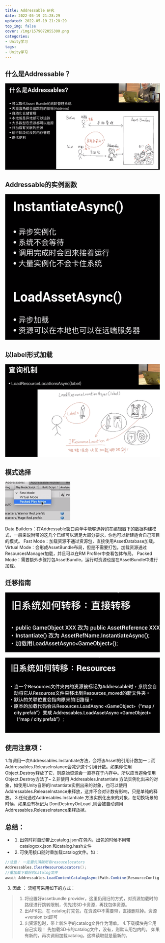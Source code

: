 ```yaml
---
title: Addressable 研究
date: 2022-05-19 21:28:29
updated: 2022-05-19 21:28:29
top_img: false
cover: /img/1579072055300.png
categories:
- Unity学习
tags: 
- Unity学习
---
```


## 什么是Addressable？
![什么](/img/1579072055300.png)

## Addressable的实例函数

![实例函数](/img/1579077588215.png)

## 以label形式加载

![以label加载](/img/1579078623846.png)

## 模式选择

![模式](/img/1579078890824.png)

Data Builders：在Addressable窗口菜单中能够选择的在编辑器下的数据构建模式，一般来说附带的这几个已经可以满足大部分要求，你也可以新建适合自己项目的模式。
Fast Mode：加载资源不通过资源包，直接使用AssetDatabase加载。
Virtual Mode：会形成AssetBundle布局，但是不需要打包，加载资源通过ResourcesManager加载，并且可以在RM Profiler中查看包体布局。
Packed Mode：需要额外步骤打包AssetBundle，运行时资源也是在AssetBundle中进行加载。

## 迁移指南

![从自己框架移植](/img/1579081015473.png)

![从Resources移植](/img/1579081031342.png)


## 使用注意项：
1.每调用一次Addressables.Instantiate方法，会将该Asset的引用计数加一；而Addressables.ReleaseInstance会减少这个引用计数。如果你使用Object.Destroy释放了它，则原始资源会一直存在于内存中。所以应当避免使用Object.Destroy方法了~
2.非使用 Addresables.Instantiate 方法实例化出来的对象，如使用Unity自带的Instantiate实例出来的对象，也可以使用Addressables.ReleaseInstance来释放，这并不会对计数有影响，只是单纯的释放。
3.任何通过Addresables.Instantiate 方法实例化出来的对象，在切换场景的时候，如果没有标记为 DontDestroyOnLoad ,则会被自动调用Addressables.ReleaseInstance来释放掉。


## 总结：
* 1. 出包时将自动带上catalog.json在包内，出包的时候不用带 catalogxxx.json 和catalog.hash文件
* 2. 可使用接口随时重加载catalog文件。如：

``` csharp
//注意： 一定要先清除所有resoucelocators
Addressables.ClearResourceLocators();
//重加载下载好的catalog文件
await Addressables.LoadContentCatalogAsync(Path.Combine(ResourceConfig.GetLocalBundlePath(), "catalog.json"),true).Task;
```

3. 因此 ： 流程可采用如下的方式：
 > 1. 将设置好assetbundle provider，这里仍用旧的方式，对资源加载时的路径进行跳转限制，优先找SD卡资源，再找包体资源。
 > 2. 出APK包，在 catalog打完包，在资源中不需要带，直接删除掉。资源+version.txt即可
 > 3. 出资源包时，带上新名字的catalog文件作为清单。
 > 4.下载模块完全用自己实现！ 先加载SD卡的catalog文件，没有，则默认用包内的。 如果有新的，再次调用加载catalog，这样读取就是最新的。